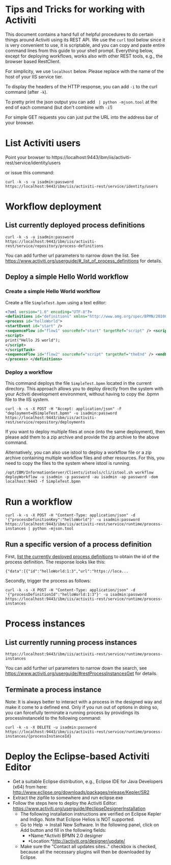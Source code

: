 # Tips and Tricks for working with Activiti
This document contains a hand full of helpful procedures to do certain things around Activiti using its REST API.
We use the `curl` tool below since it is very convenient to use, it is scriptable, and you can copy and paste entire command lines from this guide to your shell prompt. Everything below, except for deploying workflows, works also with other REST tools, e.g., the browser based RestClient.

For simplicity, we use `localhost` below. Please replace with the name of the host of your IIS service tier.

To display the headers of the HTTP response, you can add `-i` to the curl command (after `-k`).

To pretty print the json output you can add ` | python -mjson.tool` at the end of each command (but don't combine with `-i`!)

For simple GET requests you can just put the URL into the address bar of your browser.

# List Activiti users
Point your browser to https://localhost:9443/ibm/iis/activiti-rest/service/identity/users

or issue this command:
```
curl -k -s -u isadmin:password https://localhost:9443/ibm/iis/activiti-rest/service/identity/users
```

# Workflow deployment
## List currently deployed process definitions
```
curl -k -s -u isadmin:password https://localhost:9443/ibm/iis/activiti-rest/service/repository/process-definitions
```
You can add further url parameters to narrow down the list. See https://www.activiti.org/userguide/#_list_of_process_definitions for details.

## Deploy a simple Hello World workflow

### Create a simple Hello World workflow
Create a file `SimpleTest.bpmn` using a text editor:
```xml
<?xml version="1.0" encoding="UTF-8"?>
<definitions id="definitions" xmlns="http://www.omg.org/spec/BPMN/20100524/MODEL" targetNamespace="http://www.activiti.org/bpmn2.0">
<process id="helloWorld">
<startEvent id="start" />
<sequenceFlow id="flow1" sourceRef="start" targetRef="script" /> <scriptTask id="script" name="HelloWorld" scriptFormat="javascript">
<script>
print("Hello JS world");
</script>
</scriptTask>
<sequenceFlow id="flow2" sourceRef="script" targetRef="theEnd" /> <endEvent id="theEnd" />
</process> </definitions>
```

### Deploy a workflow
This command deploys the file `SimpleTest.bpmn` located in the current directory. This approach allows you to deploy directly from the system with your Activiti development environment, without having to copy the .bpmn file to the IIS system.
```
curl -k -s -X POST -H "Accept: application/json" -F "deployment=@SimpleTest.bpmn" -u isadmin:password https://localhost:9443/ibm/iis/activiti-rest/service/repository/deployments
```

If you want to deploy multiple files at once (into the same deployment), then please add them to a zip archive and provide the zip archive to the above command.

Alternatively, you can also use istool to deploy a workflow file or a zip archive containing multiple workflow files and other resources. For this, you need to copy the files to the system where istool is running.
```
/opt/IBM/InformationServer/Clients/istools/cli/istool.sh workflow deployWorkflow -u isadmin -p password -au isadmin -ap password -dom localhost:9443 -f SimpleTest.bpmn
```

# Run a workflow
```
curl -k -s -X POST -H "Content-Type: application/json" -d '{"processDefinitionKey":"helloWorld"}' -u isadmin:password https://localhost:9443/ibm/iis/activiti-rest/service/runtime/process-instances | python -mjson.tool
```

## Run a specific version of a process definition
First, [list the currently deployed process definitions](#list-currently-deployed-process-definitions) to obtain the id of the process definition. The response looks like this:
```
{"data":[{"id":"helloWorld:1:3","url":"https://loca...
```
Secondly, trigger the process as follows:
```
curl -k -s -X POST -H "Content-Type: application/json" -d '{"processDefinitionId":"helloWorld:1:3"}' -u isadmin:password https://localhost:9443/ibm/iis/activiti-rest/service/runtime/process-instances
```


# Process instances
## List currently running process instances
```
https://localhost:9443/ibm/iis/activiti-rest/service/runtime/process-instances
```
You can add further url parameters to narrow down the search, see https://www.activiti.org/userguide/#restProcessInstancesGet for details.

## Terminate a process instance
Note: It is always better to interact with a process in the designed way and make it come to a defined end. Only if you run out of options in doing so, you can forcefully terminate a running process by providings its processInstanceId to the following command:
```
curl -k -s -X DELETE -u isadmin:password https://localhost:9443/ibm/iis/activiti-rest/service/runtime/process-instances/{processInstanceId}
```

# Deploy the Eclipse-based Activiti Editor
- Get a suitable Eclipse distribution, e.g., Eclipse IDE for Java Developers (x64) from here: http://www.eclipse.org/downloads/packages/release/Kepler/SR2
- Extract the zipfile to somewhere and run eclipse.exe
- Follow the steps here to deploy the Activiti Editor: https://www.activiti.org/userguide/#eclipseDesignerInstallation
    - The following installation instructions are verified on Eclipse Kepler and Indigo. Note that Eclipse Helios is NOT supported.
    - Go to Help → Install New Software. In the following panel, click on Add button and fill in the following fields:
        - *Name:*Activiti BPMN 2.0 designer
        - *Location:*http://activiti.org/designer/update/
    - Make sure the "Contact all updates sites.." checkbox is checked, because all the necessary plugins will then be downloaded by Eclipse.

